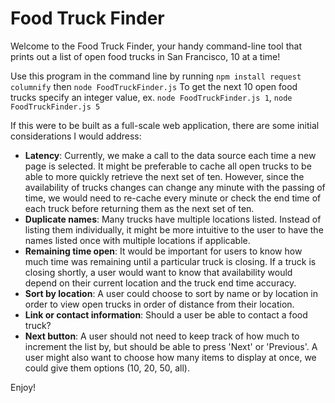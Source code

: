 # Food Truck Finder

Welcome to the Food Truck Finder, your handy command-line tool that prints out a list of open food trucks in San Francisco, 10 at a time!

Use this program in the command line by running `npm install request columnify` then `node FoodTruckFinder.js`
To get the next 10 open food trucks specify an integer value, ex. `node FoodTruckFinder.js 1`, `node FoodTruckFinder.js 5`

If this were to be built as a full-scale web application, there are some initial considerations I would address: 
* __Latency__: Currently, we make a call to the data source each time a new page is selected. It might be preferable to cache all open trucks to be able to more quickly retrieve the next set of ten. However, since the availability of trucks changes can change any minute with the passing of time, we would need to re-cache every minute or check the end time of each truck before returning them as the next set of ten. 
* __Duplicate names__: Many trucks have multiple locations listed. Instead of listing them individually, it might be more intuitive to the user to have the names listed once with multiple locations if applicable.
* __Remaining time open__: It would be important for users to know how much time was remaining until a particular truck is closing. If a truck is closing shortly, a user would want to know that availability would depend on their current location and the truck end time accuracy. 
* __Sort by location__: A user could choose to sort by name or by location in order to view open trucks in order of distance from their location.
* __Link or contact information__: Should a user be able to contact a food truck?
* __Next button__: A user should not need to keep track of how much to increment the list by, but should be able to press 'Next' or 'Previous'. A user might also want to choose how many items to display at once, we could give them options (10, 20, 50, all).

Enjoy!
